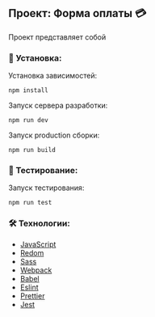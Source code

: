 ## Проект: Форма оплаты 💳
Проект представляет собой 

### 🚀 Установка:

Установка зависимостей:
```
npm install
```
Запуск сервера разработки:
```
npm run dev
```
Запуск production сборки:
```
npm run build
```

### 🔬 Тестирование:
Запуск тестирования:
```
npm run test
```
### 🛠️ Технологии:

- [JavaScript](https://ecma-international.org/publications-and-standards/standards/ecma-262/)
- [Redom](https://redom.js.org/)
- [Sass](https://sass-lang.com/)
- [Webpack](https://webpack.js.org/)
- [Babel](https://babeljs.io/)
- [Eslint](https://eslint.org/)
- [Prettier](https://prettier.io/)
- [Jest](https://jestjs.io/)
